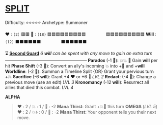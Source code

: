 # [**__SPLIT__**](<https://youtu.be/tLnea_nab4Y?si=847opF8HCkON49Nf>)
Difficulty: ⭐⭐⭐⭐⭐
Archetype: Summoner

❤️ : `(2)`   🟥🟥
🔷 : `(18)` 🟦🟦🟦🟦🟦🟦🟦🟦🟦
`        ` 🟦🟦🟦🟦🟦🟦🟦🟦🟦
__Will__ : `(12)` ⬛⬛⬛⬛⬛⬛
`        `  ⬛⬛⬛⬛⬛⬛

⌛ [**Second Guard**](https://cdn.discordapp.com/attachments/1056365502101979146/1168685658697642086/split.jpg?ex=6552aa56&is=65403556&hm=b10ee033f0868523d5cabd3d397b2aad817dbb7ce0f23c494989256697fd74b0&) 
*6 __will__ can be spent with any move to gain an extra turn*
———————————————————
**Paradox** (-1 🔷): 💥💥 🔀 Gain __will__ per hit
**Phase Shift** (-3 🔷): Convert an ally's incoming 💥 into +🔷 and +__will__
**Worldline**: (-2 🔷): Summon a Timeline Split {OR} Grant your pervious turn +💥
**Sacrifice** (-6 __will__): Grant +4 ❤️ or +6 🔷 *LVL 2*
**Redact**: (-4 🔷): Change a previous move (use an edit) *LVL 3*
**Kronomancy** (-12 __will__): Resurrect all allies that died this combat. *LVL 4*

**__ALPHA__** 
> ﻿❤️﻿﻿ : 2 / 💥﻿﻿﻿ : 1 / 🔷﻿﻿ ﻿: -2
> **Mana Thirst**: Grant +💥🚫 this turn
**__OMEGA__** (*LVL 5*)
> ﻿❤️﻿﻿ : 2 / 💥🌀﻿﻿﻿ : 0 / 🔷﻿﻿ ﻿: -2
> **Mana Thirst**: Your opponent tells you their next move.
